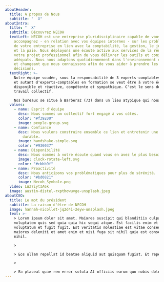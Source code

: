 ```yaml
---
aboutHeader:
  title: A propos de Nous
  subtitle: "  X"
aboutIntro:
  title: "  X"
  subtitle: Découvrez NECOH
  textLeft: NECOH est une entreprise pluridisciplinaire capable de vous
    accompagnez - en relation avec vos équipes internes - sur les problématiques
    de votre entreprise en lien avec la comptabilité, la gestion, le juridique
    et la paie. Nous déployons une écoute active aux services de la réussite de
    votre projet professionnel afin de vous délivrer les outils et conseils
    adéquats. Nous nous adaptons quotidiennement dans l'environnement contraint
    et changeant que nous connaissons afin de vous aider à prendre les bonnes
    décisions.
  textRight: >-
    Notre équipe soudée, sous la responsabilité de 3 experts-comptables diplômés
    et autant d'experts-comptables en formation se veut être à votre écoute,
    disponible et réactive, compétente et sympathique. C'est le sens de notre
    travail collectif. 

    Nos bureaux se situe à Barberaz (73) dans un lieu atypique qui nous ressemble : chaleureux, convivial et prêt à vous accueillir dès que vous le souhaitez.
  values:
    - name: Esprit d'équipe
      desc: Nous sommes un collectif fort engagé à vos côtés.
      color: "#f39200"
      image: people-group.svg
    - name: Confiance
      desc: Nous voulons construire ensemble ce lien et entretenir une relation
        durable.
      image: handshake-simple.svg
      color: "#936037"
    - name: Disponibilité
      desc: Nous sommes à votre écoute quand vous en avez le plus besoin.
      image: clock-rotate-left.svg
      color: "#cbbb9f"
    - name: Proactivité
      desc: Nous anticipons vos problématiques pour plus de sérénité.
      color: "#bd0821"
      image: Necoh_Symbole.png
  video: LWZ7iytIA6k
  image: austin-distel-rxpthowuvge-unsplash.jpeg
aboutCEO:
  title: Le mot du président
  subtitle: La raison d'être de NECOH
  image: hannah-nicollet-jq2d4i-2eyw-unsplash.jpeg
  text: >-
    > Lorem ipsum dolor sit amet. Maiores suscipit qui blanditiis culpa qui
    voluptatem quis sed quia quia hic sequi atque. Est facilis enim et incidunt
    voluptatum et fugit fugit. Est veritatis molestiae est vitae consequatur hic
    maiores deleniti et amet enim et nisi fuga sit nihil quia est consequatur
    nihil.

    >

    > Eos ullam repellat id beatae aliquid aut quisquam fugiat. Et repellendus totam quo molestias distinctio quo saepe error et consequatur aliquam cum quos rerum. Sit tempore ipsa ea adipisci eveniet qui nihil corporis ad animi praesentium in natus necessitatibus aut ullam obcaecati.

    >

    > Ea placeat quae rem error soluta At officiis earum quo nobis dolorem est magnam voluptate sed similique velit vel quod amet. Sit quidem quaerat eos temporibus excepturi sit veritatis sint? Rem magnam exercitationem non earum velit a nulla nihil non corporis minus est totam accusamus.
---
```

